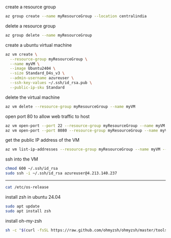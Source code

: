 create a resource group

```bash
az group create --name myResourceGroup --location centralindia
```

delete a resource group

```bash
az group delete --name myResourceGroup
```

create a ubuntu virtual machine

```bash
az vm create \
  --resource-group myResourceGroup \
  --name myVM \
  --image Ubuntu2404 \
  --size Standard_D4s_v3 \
  --admin-username azureuser \
  --ssh-key-values ~/.ssh/id_rsa.pub \
  --public-ip-sku Standard
```

delete the virtual machine

```bash
az vm delete --resource-group myResourceGroup --name myVM
```

open port 80 to allow web traffic to host

```bash
az vm open-port --port 22 --resource-group myResourceGroup --name myVM --priority 1001
az vm open-port --port 8080 --resource-group myResourceGroup --name myVM --priority 1002
```

get the public IP address of the VM

```bash
az vm list-ip-addresses --resource-group myResourceGroup --name myVM --output table
```

ssh into the VM

```bash
chmod 600 ~/.ssh/id_rsa
sudo ssh -i ~/.ssh/id_rsa azureuser@4.213.140.237
```

---

```bash
cat /etc/os-release
```

install zsh in ubuntu 24.04

```bash
sudo apt update
sudo apt install zsh
```

install oh-my-zsh

```bash
sh -c "$(curl -fsSL https://raw.github.com/ohmyzsh/ohmyzsh/master/tools/install.sh)"
```
